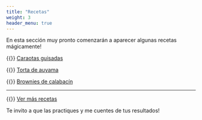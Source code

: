 ```yaml
---
title: "Recetas"
weight: 3
header_menu: true
---
```


En esta sección muy pronto comenzarán a aparecer algunas recetas mágicamente!

{{<icon class="fa fa-hand-o-right">}}&nbsp;[Caraotas guisadas](recipes/caraotas)

{{<icon class="fa fa-hand-o-right">}}&nbsp;[Torta de auyama](recipes/torta_auyama)

{{<icon class="fa fa-hand-o-right">}}&nbsp;[Brownies de calabacín](recipes/brownies_calabacin)
__________________________________________
{{<icon class="fa fa-hand-o-right">}}&nbsp;[Ver más recetas](categories)

Te invito a que las practiques y me cuentes de tus resultados!






